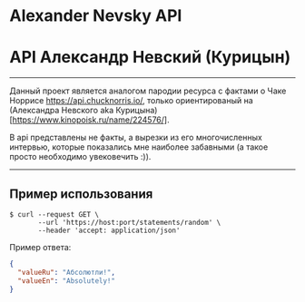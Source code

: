 # Alexander Nevsky API  
# API Александр Невский (Курицын)  
____
Данный проект является аналогом пародии ресурса с фактами о Чаке Норрисе https://api.chucknorris.io/, 
только ориентированый на (Александра Невского aka Курицына)[https://www.kinopoisk.ru/name/224576/].  

В api представлены не факты, а вырезки из его многочисленных интервью, которые показались мне наиболее забавными 
(а такое просто необходимо увековечить :)).

____
## Пример использования

```
$ curl --request GET \
       --url 'https://host:port/statements/random' \
       --header 'accept: application/json'
```

Пример ответа:

```json
{
  "valueRu": "Абсолютли!",
  "valueEn": "Absolutely!"
}
```